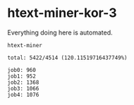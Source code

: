 # htext-miner-kor-3

Everything doing here is automated.

```
htext-miner

total: 5422/4514 (120.11519716437749%)

job0: 960
job1: 952
job2: 1368
job3: 1066
job4: 1076
```
